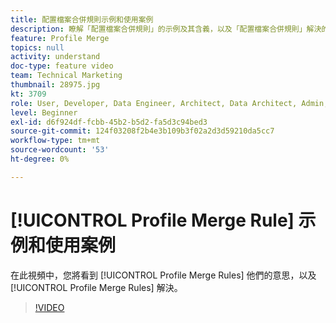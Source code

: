 ```yaml
---
title: 配置檔案合併規則示例和使用案例
description: 瞭解「配置檔案合併規則」的示例及其含義，以及「配置檔案合併規則」解決的使用案例。
feature: Profile Merge
topics: null
activity: understand
doc-type: feature video
team: Technical Marketing
thumbnail: 28975.jpg
kt: 3709
role: User, Developer, Data Engineer, Architect, Data Architect, Admin, Leader
level: Beginner
exl-id: d6f924df-fcbb-45b2-b5d2-fa5d3c94bed3
source-git-commit: 124f03208f2b4e3b109b3f02a2d3d59210da5cc7
workflow-type: tm+mt
source-wordcount: '53'
ht-degree: 0%

---
```


# [!UICONTROL Profile Merge Rule] 示例和使用案例

在此視頻中，您將看到 [!UICONTROL Profile Merge Rules] 他們的意思，以及 [!UICONTROL Profile Merge Rules] 解決。

>[!VIDEO](https://video.tv.adobe.com/v/28975/?quality=12)
